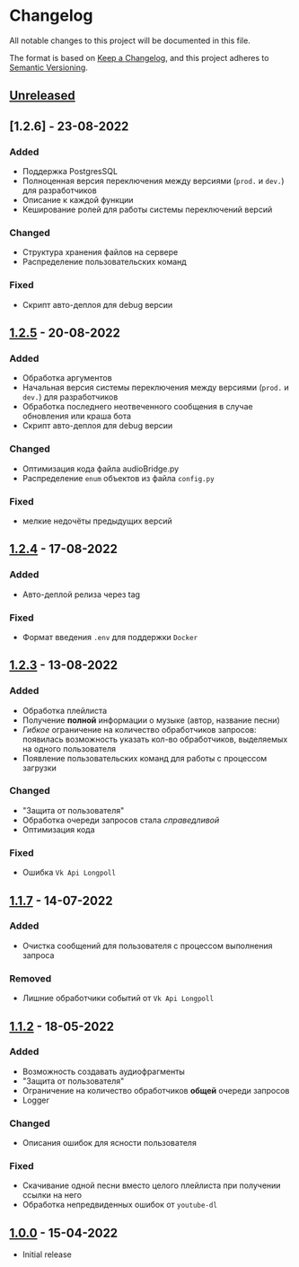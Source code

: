 
# Changelog

All notable changes to this project will be documented in this file.

The format is based on [Keep a Changelog],
and this project adheres to [Semantic Versioning].

## [Unreleased]

## [1.2.6] - 23-08-2022

### Added
- Поддержка PostgresSQL
- Полноценная версия переключения между версиями (`prod.` и `dev.`) для разработчиков
- Описание к каждой функции
- Кеширование ролей для работы системы переключений версий

### Changed
- Структура хранения файлов на сервере
- Распределение пользовательских команд

### Fixed
- Скрипт авто-деплоя для debug версии

## [1.2.5] - 20-08-2022
### Added
- Обработка аргументов
- Начальная версия системы переключения между версиями (`prod.` и `dev.`) для разработчиков
- Обработка последнего неотвеченного сообщения в случае обновления или краша бота
- Скрипт авто-деплоя для debug версии

### Changed
- Оптимизация кода файла audioBridge.py
- Распределение `enum` объектов из файла `config.py`

### Fixed
- мелкие недочёты предыдущих версий

## [1.2.4] - 17-08-2022
### Added
- Авто-деплой релиза через tag

### Fixed
- Формат введения `.env` для поддержки `Docker`

## [1.2.3] - 13-08-2022
### Added
- Обработка плейлиста
- Получение **полной** информации о музыке (автор, название песни)
- *Гибкое* ограничение на количество обработчиков запросов: появилась возможность указать кол-во обработчиков, выделяемых на одного пользователя
- Появление пользовательских команд для работы с процессом загрузки

### Changed
- "Защита от пользователя"
- Обработка очереди запросов стала *справедливой*
- Оптимизация кода

### Fixed
- Ошибка `Vk Api Longpoll`

## [1.1.7] - 14-07-2022
### Added
- Очистка сообщений для пользователя с процессом выполнения запроса

### Removed
- Лишние обработчики событий от `Vk Api Longpoll`

## [1.1.2] - 18-05-2022
### Added
- Возможность создавать аудиофрагменты
- "Защита от пользователя"
- Ограничение на количество обработчиков **общей** очереди запросов
- Logger

### Changed
- Описания ошибок для ясности пользователя

### Fixed
- Скачивание одной песни вместо целого плейлиста при получении ссылки на него
- Обработка непредвиденных ошибок от `youtube-dl`

## [1.0.0] - 15-04-2022
- Initial release

<!-- Links -->
[keep a changelog]: https://keepachangelog.com/en/1.0.0/
[semantic versioning]: https://semver.org/spec/v2.0.0.html

<!-- Versions -->
[unreleased]: https://github.com/shonqwezon-team/AudioBridge/compare/main...develop
[1.2.5]: https://github.com/shonqwezon-team/AudioBridge/compare/v1.2.5...v1.2.6
[1.2.5]: https://github.com/shonqwezon-team/AudioBridge/compare/v1.2.4...v1.2.5
[1.2.4]: https://github.com/shonqwezon-team/AudioBridge/compare/v1.2.3...v1.2.4
[1.2.3]: https://github.com/shonqwezon-team/AudioBridge/compare/v1.1.7...v1.2.3
[1.1.7]: https://github.com/shonqwezon-team/AudioBridge/compare/v1.1.2...v1.1.7
[1.1.2]: https://github.com/shonqwezon-team/AudioBridge/compare/v1.0.0...v1.1.2
[1.0.0]: https://github.com/shonqwezon-team/AudioBridge/releases/tag/v1.0.0
